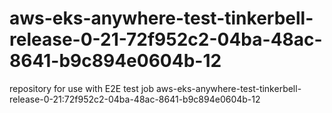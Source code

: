 # aws-eks-anywhere-test-tinkerbell-release-0-21-72f952c2-04ba-48ac-8641-b9c894e0604b-12
repository for use with E2E test job aws-eks-anywhere-test-tinkerbell-release-0-21:72f952c2-04ba-48ac-8641-b9c894e0604b-12
